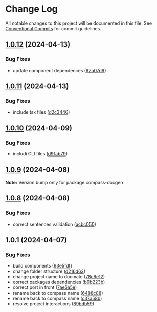 # Change Log

All notable changes to this project will be documented in this file.
See [Conventional Commits](https://conventionalcommits.org) for commit guidelines.

## [1.0.12](https://github.com/diego-cecatto/Compass/compare/compass-docgen@1.0.11...compass-docgen@1.0.12) (2024-04-13)


### Bug Fixes

* update component dependences ([92a07d9](https://github.com/diego-cecatto/Compass/commit/92a07d94d26456cadbb826332eabaed22366845b))





## [1.0.11](https://github.com/diego-cecatto/Compass/compare/compass-docgen@1.0.10...compass-docgen@1.0.11) (2024-04-13)


### Bug Fixes

* include tsx files ([d2c3446](https://github.com/diego-cecatto/Compass/commit/d2c3446a115b77f3f40a3200d91664d6f3de798a))





## [1.0.10](https://github.com/diego-cecatto/Compass/compare/compass-docgen@1.0.9...compass-docgen@1.0.10) (2024-04-09)


### Bug Fixes

* includi CLI files ([d91ab79](https://github.com/diego-cecatto/Compass/commit/d91ab79c0fd29f70c8031ee79a3e2f8312dc8464))





## [1.0.9](https://github.com/diego-cecatto/Compass/compare/compass-docgen@1.0.8...compass-docgen@1.0.9) (2024-04-08)

**Note:** Version bump only for package compass-docgen





## [1.0.8](https://github.com/diego-cecatto/Compass/compare/compass-docgen@1.0.1...compass-docgen@1.0.8) (2024-04-08)


### Bug Fixes

* correct sentences validation ([acbc050](https://github.com/diego-cecatto/Compass/commit/acbc050fc2648a35b967635aa1d96d13f7ed0dd4))





## 1.0.1 (2024-04-07)


### Bug Fixes

* build components ([93e5fdf](https://github.com/diego-cecatto/Compass/commit/93e5fdf3a8a433f9855b193f57eba61d6e7a386c))
* change folder structure ([d216d63](https://github.com/diego-cecatto/Compass/commit/d216d6303abcc2dbf429d5145086d36812810d1f))
* change project name to docmate ([78c6e12](https://github.com/diego-cecatto/Compass/commit/78c6e122930c78f6dfd48141077aec32eb4efc9f))
* correct packages dependencies ([b9b223b](https://github.com/diego-cecatto/Compass/commit/b9b223ba34a378f0bfe0c559e1cb8e6d31e51060))
* correct port in front ([7ae5a5e](https://github.com/diego-cecatto/Compass/commit/7ae5a5efa8002588de50cd1fb1098c1adbb7850d))
* rename back to compass name ([6488c88](https://github.com/diego-cecatto/Compass/commit/6488c88617b21d1471a7fa8710bc626cbd08bec4))
* rename back to compass name ([c37a58b](https://github.com/diego-cecatto/Compass/commit/c37a58b74b498fc697820b545d1d86a1b9c1f49e))
* resolve project interactions ([89bdb59](https://github.com/diego-cecatto/Compass/commit/89bdb59fd72d64c5c2566d7ac560b6df49fa5077))
